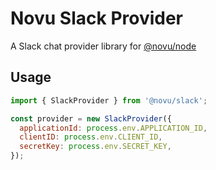 # Novu Slack Provider

A Slack chat provider library for [@novu/node](https://github.com/novuhq/novu)

## Usage

````javascript
import { SlackProvider } from '@novu/slack';

const provider = new SlackProvider({
  applicationId: process.env.APPLICATION_ID,
  clientID: process.env.CLIENT_ID,
  secretKey: process.env.SECRET_KEY,
});
````
